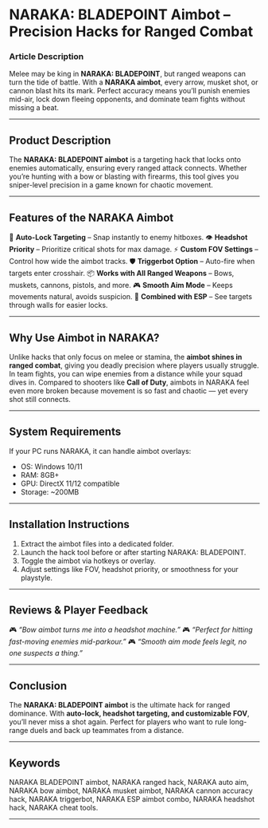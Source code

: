 # NARAKA: BLADEPOINT Aimbot – Precision Hacks for Ranged Combat

### Article Description

Melee may be king in **NARAKA: BLADEPOINT**, but ranged weapons can turn the tide of battle. With a **NARAKA aimbot**, every arrow, musket shot, or cannon blast hits its mark. Perfect accuracy means you’ll punish enemies mid-air, lock down fleeing opponents, and dominate team fights without missing a beat.

---

## Product Description

The **NARAKA: BLADEPOINT aimbot** is a targeting hack that locks onto enemies automatically, ensuring every ranged attack connects. Whether you’re hunting with a bow or blasting with firearms, this tool gives you sniper-level precision in a game known for chaotic movement.

---

## Features of the NARAKA Aimbot

🎯 **Auto-Lock Targeting** – Snap instantly to enemy hitboxes.
👁 **Headshot Priority** – Prioritize critical shots for max damage.
⚡ **Custom FOV Settings** – Control how wide the aimbot tracks.
🛡 **Triggerbot Option** – Auto-fire when targets enter crosshair.
📦 **Works with All Ranged Weapons** – Bows, muskets, cannons, pistols, and more.
🎮 **Smooth Aim Mode** – Keeps movements natural, avoids suspicion.
🚀 **Combined with ESP** – See targets through walls for easier locks.

---

## Why Use Aimbot in NARAKA?

Unlike hacks that only focus on melee or stamina, the **aimbot shines in ranged combat**, giving you deadly precision where players usually struggle. In team fights, you can wipe enemies from a distance while your squad dives in. Compared to shooters like **Call of Duty**, aimbots in NARAKA feel even more broken because movement is so fast and chaotic — yet every shot still connects.

---

## System Requirements

If your PC runs NARAKA, it can handle aimbot overlays:

* OS: Windows 10/11
* RAM: 8GB+
* GPU: DirectX 11/12 compatible
* Storage: \~200MB

---

## Installation Instructions

1. Extract the aimbot files into a dedicated folder.
2. Launch the hack tool before or after starting NARAKA: BLADEPOINT.
3. Toggle the aimbot via hotkeys or overlay.
4. Adjust settings like FOV, headshot priority, or smoothness for your playstyle.

---

## Reviews & Player Feedback

🎮 *“Bow aimbot turns me into a headshot machine.”*
🎮 *“Perfect for hitting fast-moving enemies mid-parkour.”*
🎮 *“Smooth aim mode feels legit, no one suspects a thing.”*

---

## Conclusion

The **NARAKA: BLADEPOINT aimbot** is the ultimate hack for ranged dominance. With **auto-lock, headshot targeting, and customizable FOV**, you’ll never miss a shot again. Perfect for players who want to rule long-range duels and back up teammates from a distance.

---

## Keywords

NARAKA BLADEPOINT aimbot, NARAKA ranged hack, NARAKA auto aim, NARAKA bow aimbot, NARAKA musket aimbot, NARAKA cannon accuracy hack, NARAKA triggerbot, NARAKA ESP aimbot combo, NARAKA headshot hack, NARAKA cheat tools.

---
